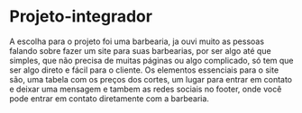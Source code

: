 # Projeto-integrador

A escolha para o projeto foi uma barbearia, ja ouvi muito as pessoas falando sobre fazer um site para suas barbearias, por ser algo até que simples, que não precisa de muitas páginas ou algo complicado, só tem que ser algo direto e fácil para o cliente. Os elementos essenciais para o site são, uma tabela com os preços dos cortes, um lugar para entrar em contato e deixar uma mensagem e tambem as redes sociais no footer, onde você pode entrar em contato diretamente com a barbearia.